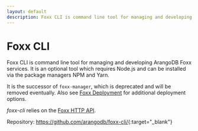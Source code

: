 ```yaml
---
layout: default
description: Foxx CLI is command line tool for managing and developing ArangoDBFoxx services
---
```

# Foxx CLI

Foxx CLI is command line tool for managing and developing ArangoDB
Foxx services. It is an optional tool which requires Node.js and
can be installed via the package managers NPM and Yarn.

It is the successor of `foxx-manager`, which is deprecated and will be
removed eventually. Also see [Foxx Deployment](foxx-deployment.html)
for additional deployment options.

_foxx-cli_ relies on the [Foxx HTTP API](http/foxx.html).

Repository: <https://github.com/arangodb/foxx-cli/>{:target="_blank"}
